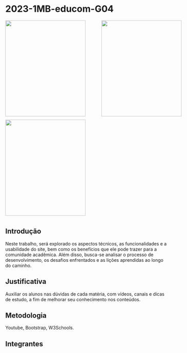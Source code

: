 # 2023-1MB-educom-G04
<div style="display: grid; grid-template-columns: 300px 300px; grid-template-rows: 300px 300px;">
<img src="readme.md\imagensprojeto\paginicial.png" style="width: 250px; height: 300px;">
<img src="C:\xampp\htdocs\NAJA-SOMAR-main\2023-1MB-educom-G04\imagensprojeto\duvidas.png" style="width: 250px; height: 300px;">
<img src="C:\xampp\htdocs\NAJA-SOMAR-main\2023-1MB-educom-G04\imagensprojeto\dicas.png" style="width: 250px; height: 300px; margin-top: 10px;">
</div>
 
<br>
 
 
## Introdução
 
Neste trabalho, será explorado os aspectos técnicos, as funcionalidades e a usabilidade do site, bem como os benefícios que ele pode trazer para a comunidade acadêmica. Além disso, busca-se analisar o processo de desenvolvimento, os desafios enfrentados e as lições aprendidas ao longo do caminho. 

## Justificativa

Auxiliar os alunos nas dúvidas de cada matéria, com vídeos, canais e dicas de estudo, a fim de melhorar seu conhecimento nos conteúdos. 

## Metodologia 

Youtube, Bootstrap, W3Schools.
 
## Integrantes